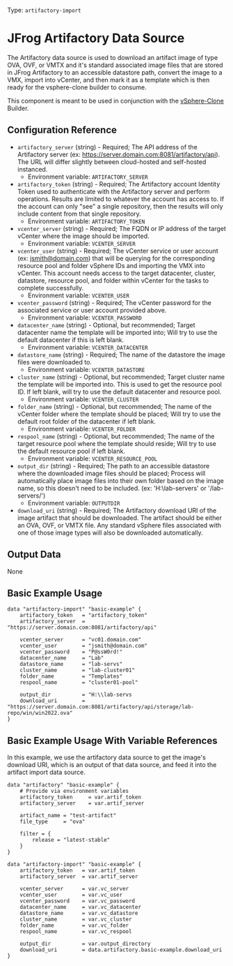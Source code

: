 Type:  `artifactory-import`

# JFrog Artifactory Data Source

The Artifactory data source is used to download an artifact image of type OVA, OVF, or VMTX and it's standard associated image files that are stored in JFrog Artifactory to an accessible datastore path, convert the image to a VMX, import into vCenter, and then mark it as a template which is then ready for the vsphere-clone builder to consume. 

This component is meant to be used in conjunction with the [vSphere-Clone](https://developer.hashicorp.com/packer/integrations/hashicorp/vsphere/latest/components/builder/vsphere-clone) Builder.

## Configuration Reference

- `artifactory_server` (string) - Required; The API address of the Artifactory server (ex: https://server.domain.com:8081/artifactory/api). The URL will differ slightly between cloud-hosted and self-hosted instanced.
    * Environment variable: `ARTIFACTORY_SERVER`
- `artifactory_token` (string) - Required; The Artifactory account Identity Token used to authenticate with the Artifactory server and perform operations. Results are limited to whatever the account has access to. If the account can only "see" a single repository, then the results will only include content from that single repository.
    * Environment variable: `ARTIFACTORY_TOKEN`
- `vcenter_server` (string) - Required; The FQDN or IP address of the target vCenter where the image should be imported.
    * Environment variable: `VCENTER_SERVER`
- `vcenter_user` (string) - Required; The vCenter service or user account (ex: jsmith@domain.com) that will be querying for the corresponding resource pool and folder vSphere IDs and importing the VMX into vCenter. This account needs access to the target datacenter, cluster, datastore, resource pool, and folder within vCenter for the tasks to complete successfully.
    * Environment variable: `VCENTER_USER`
- `vcenter_password` (string) - Required; The vCenter password for the associated service or user account provided above.
    * Environment variable: `VCENTER_PASSWORD`
- `datacenter_name` (string) - Optional, but recommended; Target datacenter name the template will be imported into; Will try to use the default datacenter if this is left blank.
    * Environment variable: `VCENTER_DATACENTER`
- `datastore_name` (string) - Required; The name of the datastore the image files were downloaded to.
    * Environment variable: `VCENTER_DATASTORE`
- `cluster_name` (string) - Optional, but recommended; Target cluster name the template will be imported into. This is used to get the resource pool ID. If left blank, will try to use the default datacenter and resource pool. 
    * Environment variable: `VCENTER_CLUSTER`
- `folder_name` (string) - Optional, but recommended; The name of the vCenter folder where the template should be placed; Will try to use the default root folder of the datacenter if left blank.
    * Environment variable: `VCENTER_FOLDER`
- `respool_name` (string) - Optional, but recommended; The name of the target resource pool where the template should reside; Will try to use the default resource pool if left blank.
    * Environment variable: `VCENTER_RESOURCE_POOL`
- `output_dir` (string) - Required; The path to an accessible datastore where the downloaded image files should be placed; Process will automatically place image files into their own folder based on the image name, so this doesn't need to be included. (ex: 'H:\\lab-servers' or '/lab-servers/')
    * Environment variable: `OUTPUTDIR`
- `download_uri` (string) - Required; The Artifactory download URI of the image artifact that should be downloaded. The artifact should be either an OVA, OVF, or VMTX file. Any standard vSphere files associated with one of those image types will also be downloaded automatically. 


## Output Data

None


## Basic Example Usage

```hcl
data "artifactory-import" "basic-example" {
    artifactory_token   = "artifactory_token"
    artifactory_server  = "https://server.domain.com:8081/artifactory/api"

    vcenter_server      = "vc01.domain.com"
    vcenter_user        = "jsmith@domain.com"
    vcenter_password    = "P@ssW0rd!"
    datacenter_name     = "Lab"
    datastore_name      = "lab-servs"
    cluster_name        = "lab-cluster01"
    folder_name         = "Templates"
    respool_name        = "cluster01-pool"

    output_dir          = "H:\\lab-servs
    download_uri        = "https://server.domain.com:8081/artifactory/api/storage/lab-repo/win/win2022.ova"
}
```

## Basic Example Usage With Variable References
In this example, we use the artifactory data source to get the image's download URI, which is an output of that data source, and feed it into the artifact import data source.

```hcl
data "artifactory" "basic-example" {
	# Provide via environment variables
	artifactory_token     = var.artif_token  
	artifactory_server    = var.artif_server

	artifact_name = "test-artifact"
	file_type     = "ova"
		
	filter = {
		release = "latest-stable"
	}
}

data "artifactory-import" "basic-example" {
	artifactory_token   = var.artif_token
	artifactory_server  = var.artif_server

	vcenter_server      = var.vc_server
	vcenter_user        = var.vc_user
	vcenter_password    = var.vc_password
	datacenter_name     = var.vc_datacenter
	datastore_name      = var.vc_datastore
	cluster_name        = var.vc_cluster
	folder_name         = var.vc_folder
	respool_name        = var.vc_respool

	output_dir          = var.output_directory
	download_uri        = data.artifactory.basic-example.download_uri
}
```